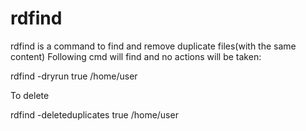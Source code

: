 # rdfind
rdfind is a command to find and remove duplicate files(with the same content)
Following cmd will find and no actions will be taken:

  rdfind -dryrun true /home/user

To delete

  rdfind -deleteduplicates true /home/user
